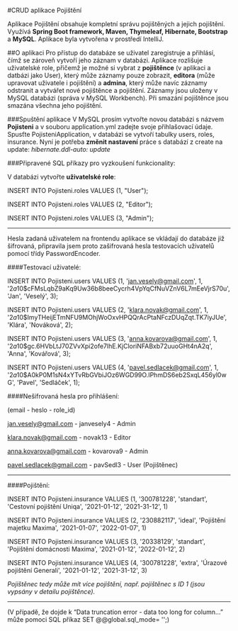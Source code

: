 #CRUD aplikace Pojištění

Aplikace Pojištění obsahuje kompletní správu pojištěných a jejich pojištění.
Využívá **Spring Boot framework, Maven, Thymeleaf, Hibernate, Bootstrap** a **MySQL**. Aplikace byla vytvořena v prostředí IntelliJ.

##O aplikaci
Pro přístup do databáze se uživatel zaregistruje a přihlásí, čímž se zároveň vytvoří jeho záznam v databázi.
Aplikace rozlišuje uživatelské role, přičemž je možné si vybrat z **pojištěnce** (v aplikaci a datbázi jako User),
který může záznamy pouze zobrazit, **editora** (může upravovat uživatele i pojištění) a **admina**,
který může navíc záznamy odstranit a vytvářet nové pojištěnce a pojištění.
Záznamy jsou uloženy v MySQL databázi (správa v MySQL Workbench). Při smazání pojištěnce jsou smazána všechna jeho pojištění.

###Spuštění aplikace
V MySQL prosím vytvořte novou databázi s názvem **Pojisteni** a v souboru application.yml zadejte svoje přihlašovací údaje.
Spusťte PojisteniApplication, v databázi se vytvoří tabulky users, roles, insurance.
Nyní je potřeba **změnit nastavení** práce s databází z create na update:
*hibernate.ddl-auto: update*

###Připravené SQL příkazy pro vyzkoušení funkcionality:

V databázi vytvořte **uživatelské role**:

INSERT INTO Pojisteni.roles VALUES (1, "User");

INSERT INTO Pojisteni.roles VALUES (2, "Editor");

INSERT INTO Pojisteni.roles VALUES (3, "Admin");

***
Hesla zadaná uživatelem na frontendu aplikace se vkládají do databáze již šifrovaná,
připravila jsem proto zašifrovaná hesla testovacích uživatelů pomocí třídy PasswordEncoder.

####Testovací uživatelé:

INSERT INTO Pojisteni.users VALUES (1, 'jan.vesely@gmail.com', 1, '$2a$10$cFMsLqbZ9aKq9Uw36b8beeCycrh4VpYqCfNuVZnV6L7mEeVjrS70u', 'Jan', 'Veselý', 3);

INSERT INTO Pojisteni.users VALUES (2, 'klara.novak@gmail.com', 1, '$2a$10$ImyTHeijETmNFU9MOhjWoOxvHPQQrAcPtaNFczDUqZqt.TK7iyJUe', 'Klára', 'Nováková', 2);

INSERT INTO Pojisteni.users VALUES (3, 'anna.kovarova@gmail.com', 1, '$2a$10$gc.6HVbLtJ70ZVvXpi2ofe7lhE.KjCloriNFABxb72uuoGHt4nA2q', 'Anna', 'Kovářová', 3);

INSERT INTO Pojisteni.users VALUES (4, 'pavel.sedlacek@gmail.com', 1, '$2a$10$A0kP0M1sN4xYTvRbGVbiJOz6WGD99O.IPhmDS6eb2SxqL456yl0wG', 'Pavel', 'Sedláček', 1);

####Nešifrovaná hesla pro přihlášení:

(email - heslo - role_id)

jan.vesely@gmail.com - janvesely4 - Admin

klara.novak@gmail.com - novak13 - Editor

anna.kovarova@gmail.com - kovarova9 - Admin

pavel.sedlacek@gmail.com - pavSedl3 - User (Pojištěnec)

***

####Pojištění:

INSERT INTO Pojisteni.insurance VALUES (1, '300781228', 'standart', 'Cestovní pojištění Uniqa', '2021-01-12', '2021-31-12', 1)

INSERT INTO Pojisteni.insurance VALUES (2, '230882117', 'ideal', 'Pojištění majetku Maxima', '2021-01-07', '2022-01-07', 1)

INSERT INTO Pojisteni.insurance VALUES (3, '20338129', 'standart', 'Pojištění domácnosti Maxima', '2021-01-12', '2022-01-12', 2)

INSERT INTO Pojisteni.insurance VALUES (4, '300781228', 'extra', 'Úrazové pojištění Generali', '2021-01-12', '2021-31-12', 3)

*Pojištěnec tedy může mít více pojištění, např. pojištěnec s ID 1 (jsou vypsány v detailu pojištěnce).*
***
(V případě, že dojde k “Data truncation error - data too long for column…” může pomoci SQL příkaz SET @@global.sql_mode= '';)

